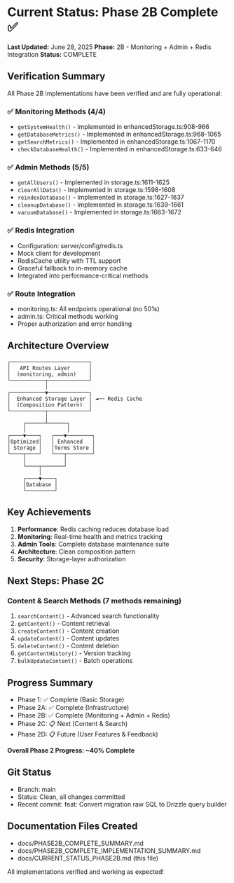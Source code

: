 # Current Status: Phase 2B Complete ✅

**Last Updated:** June 28, 2025
**Phase:** 2B - Monitoring + Admin + Redis Integration
**Status:** COMPLETE

## Verification Summary

All Phase 2B implementations have been verified and are fully operational:

### ✅ Monitoring Methods (4/4)
- `getSystemHealth()` - Implemented in enhancedStorage.ts:908-966
- `getDatabaseMetrics()` - Implemented in enhancedStorage.ts:968-1065
- `getSearchMetrics()` - Implemented in enhancedStorage.ts:1067-1170
- `checkDatabaseHealth()` - Implemented in enhancedStorage.ts:633-646

### ✅ Admin Methods (5/5)
- `getAllUsers()` - Implemented in storage.ts:1611-1625
- `clearAllData()` - Implemented in storage.ts:1598-1608
- `reindexDatabase()` - Implemented in storage.ts:1627-1637
- `cleanupDatabase()` - Implemented in storage.ts:1639-1661
- `vacuumDatabase()` - Implemented in storage.ts:1663-1672

### ✅ Redis Integration
- Configuration: server/config/redis.ts
- Mock client for development
- RedisCache utility with TTL support
- Graceful fallback to in-memory cache
- Integrated into performance-critical methods

### ✅ Route Integration
- monitoring.ts: All endpoints operational (no 501s)
- admin.ts: Critical methods working
- Proper authorization and error handling

## Architecture Overview

```
┌─────────────────────────┐
│   API Routes Layer      │
│  (monitoring, admin)    │
└───────────┬─────────────┘
            │
┌───────────▼─────────────┐
│  Enhanced Storage Layer │ ◄── Redis Cache
│  (Composition Pattern)  │
└───────────┬─────────────┘
            │
     ┌──────┴──────┐
     │             │
┌────▼────┐   ┌───▼────────┐
│Optimized│   │ Enhanced   │
│ Storage │   │Terms Store │
└────┬────┘   └───┬────────┘
     │            │
     └────┬───────┘
          │
     ┌────▼────┐
     │Database │
     └─────────┘
```

## Key Achievements

1. **Performance**: Redis caching reduces database load
2. **Monitoring**: Real-time health and metrics tracking
3. **Admin Tools**: Complete database maintenance suite
4. **Architecture**: Clean composition pattern
5. **Security**: Storage-layer authorization

## Next Steps: Phase 2C

### Content & Search Methods (7 methods remaining)
1. `searchContent()` - Advanced search functionality
2. `getContent()` - Content retrieval
3. `createContent()` - Content creation
4. `updateContent()` - Content updates
5. `deleteContent()` - Content deletion
6. `getContentHistory()` - Version tracking
7. `bulkUpdateContent()` - Batch operations

## Progress Summary

- Phase 1: ✅ Complete (Basic Storage)
- Phase 2A: ✅ Complete (Infrastructure)
- Phase 2B: ✅ Complete (Monitoring + Admin + Redis)
- Phase 2C: 📋 Next (Content & Search)
- Phase 2D: 📋 Future (User Features & Feedback)

**Overall Phase 2 Progress: ~40% Complete**

## Git Status
- Branch: main
- Status: Clean, all changes committed
- Recent commit: feat: Convert migration raw SQL to Drizzle query builder

## Documentation Files Created
- docs/PHASE2B_COMPLETE_SUMMARY.md
- docs/PHASE2B_COMPLETE_IMPLEMENTATION_SUMMARY.md
- docs/CURRENT_STATUS_PHASE2B.md (this file)

All implementations verified and working as expected!